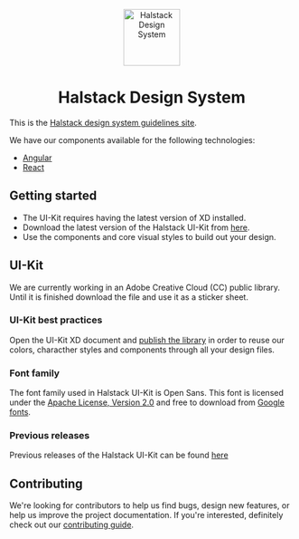 <p align="center">
  <a href="https://developer.dxc.com/design/principles">
    <img alt="Halstack Design System" src="https://developer.dxc.com/static/media/halstack.08bea965.svg" width="100px" />
  </a>
</p>

<h1 align="center">
  Halstack Design System
</h1>

This is the [Halstack design system guidelines site](https://developer.dxc.com/design/guidelines/principles/overview).

We have our components available for the following technologies:

- [Angular](https://github.com/dxc-technology/halstack-angular)
- [React](https://github.com/dxc-technology/halstack-react)

## Getting started

- The UI-Kit requires having the latest version of XD installed.
- Download the latest version of the Halstack UI-Kit from [here](https://github.com/dxc-technology/halstack-style-guide/tree/master/Halstack%20UI-Kit).
- Use the components and core visual styles to build out your design.

## UI-Kit

We are currently working in an Adobe Creative Cloud (CC) public library. Until it is finished download the file and use it as a sticker sheet.

### UI-Kit best practices

Open the UI-Kit XD document and [publish the library](https://www.adobe.com/products/xd/learn/design-systems/cloud-libraries/best-practices-creative-cloud-libraries.html) in order to reuse our colors, characther styles and components through all your design files.

### Font family

The font family used in Halstack UI-Kit is Open Sans. This font is licensed under the [Apache License, Version 2.0](http://www.apache.org/licenses/LICENSE-2.0) and free to download from [Google fonts](https://fonts.google.com/specimen/Open+Sans?preview.text_type=custom).

### Previous releases

Previous releases of the Halstack UI-Kit can be found [here](https://github.com/dxc-technology/halstack-style-guide/tree/master/previous-releases)


## Contributing

We're looking for contributors to help us find bugs, design new features, or help us improve the project documentation. If you're interested, definitely check out our [contributing guide](contributing/overview.md).
